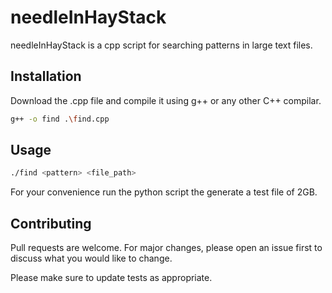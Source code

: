 # needleInHayStack

needleInHayStack is a cpp script for searching patterns in large text files.

## Installation

Download the .cpp file and compile it using g++ or any other C++ compilar.


```bash
g++ -o find .\find.cpp
```

## Usage

```bash
./find <pattern> <file_path>
```
For your convenience run the python script the generate a test file of 2GB.

## Contributing
Pull requests are welcome. For major changes, please open an issue first to discuss what you would like to change.

Please make sure to update tests as appropriate.
